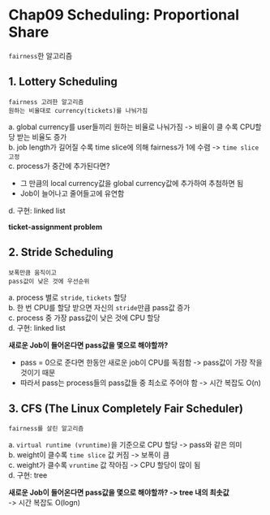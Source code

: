 # Chap09 Scheduling: Proportional Share

`fairness`한 알고리즘

## 1. Lottery Scheduling
```
fairness 고려한 알고리즘
원하는 비율대로 currency(tickets)를 나눠가짐
```
a. global currency를 user들끼리 원하는 비율로 나눠가짐 -> 비율이 클 수록 CPU할당 받는 비율도 증가  
b. job length가 길어질 수록 time slice에 의해 fairness가 1에 수렴 -> `time slice 고정`  
c. process가 중간에 추가된다면?  
  - 그 만큼의 local currency값을 global currency값에 추가하여 추첨하면 됨
  - Job이 늘어나고 줄어들고에 유연함  

d. 구현: linked list  

__ticket-assignment problem__
 
## 2. Stride Scheduling
```
보폭만큼 움직이고
pass값이 낮은 것에 우선순위
```
a. process 별로 `stride`, `tickets` 할당  
b. 한 번 CPU를 할당 받으면 자신의 `stride`만큼 pass값 증가  
c. process 중 가장 pass값이 낮은 것에 CPU 할당  
d. 구현: linked list  

__새로운 Job이 들어온다면 pass값을 몇으로 해야할까?__  
- pass = 0으로 준다면 한동안 새로운 job이 CPU를 독점함 -> pass값이 가장 작을 것이기 때문  
- 따라서 pass는 process들의 pass값들 중 최소로 주어야 함 -> 시간 복잡도 O(n)  
   
## 3. CFS (The Linux Completely Fair Scheduler)
```
fairness를 살린 알고리즘
```
a. `virtual runtime (vruntime)`을 기준으로 CPU 할당 -> pass와 같은 의미  
b. weight이 클수록 `time slice` 값 커짐 -> 보폭이 큼  
c. weight가 클수록 `vruntime` 값 작아짐 -> CPU 할당이 많이 됨  
d. 구현: tree  

__새로운 Job이 들어온다면 pass값을 몇으로 해야할까? -> tree 내의 최솟값__  
-> 시간 복잡도 O(logn)
